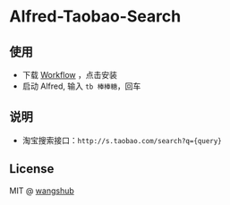 # Alfred-Taobao-Search

## 使用

- 下载 [Workflow](./Taobao.alfredworkflow) ，点击安装
- 启动 Alfred, 输入 `tb 棒棒糖`，回车 

## 说明

- 淘宝搜索接口：`http://s.taobao.com/search?q={query}`

## License

MIT @ [wangshub](https://github.com/wangshub)

